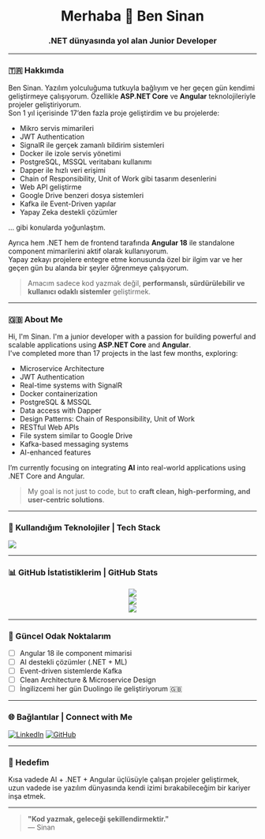 <h1 align="center">Merhaba 👋 Ben Sinan</h1>
<h3 align="center">.NET dünyasında yol alan Junior Developer</h3>

---

### 🇹🇷 Hakkımda

Ben Sinan. Yazılım yolculuğuma tutkuyla bağlıyım ve her geçen gün kendimi geliştirmeye çalışıyorum. Özellikle **ASP.NET Core** ve **Angular** teknolojileriyle projeler geliştiriyorum.  
Son 1 yıl içerisinde 17’den fazla proje geliştirdim ve bu projelerde:

- Mikro servis mimarileri
- JWT Authentication
- SignalR ile gerçek zamanlı bildirim sistemleri
- Docker ile izole servis yönetimi
- PostgreSQL, MSSQL veritabanı kullanımı
- Dapper ile hızlı veri erişimi
- Chain of Responsibility, Unit of Work gibi tasarım desenlerini
- Web API geliştirme
- Google Drive benzeri dosya sistemleri
- Kafka ile Event-Driven yapılar
- Yapay Zeka destekli çözümler

... gibi konularda yoğunlaştım.

Ayrıca hem .NET hem de frontend tarafında **Angular 18** ile standalone component mimarilerini aktif olarak kullanıyorum.  
Yapay zekayı projelere entegre etme konusunda özel bir ilgim var ve her geçen gün bu alanda bir şeyler öğrenmeye çalışıyorum.

> Amacım sadece kod yazmak değil, **performanslı, sürdürülebilir ve kullanıcı odaklı sistemler** geliştirmek.

---

### 🇬🇧 About Me

Hi, I'm Sinan. I'm a junior developer with a passion for building powerful and scalable applications using **ASP.NET Core** and **Angular**.  
I've completed more than 17 projects in the last few months, exploring:

- Microservice Architecture  
- JWT Authentication  
- Real-time systems with SignalR  
- Docker containerization  
- PostgreSQL & MSSQL  
- Data access with Dapper  
- Design Patterns: Chain of Responsibility, Unit of Work  
- RESTful Web APIs  
- File system similar to Google Drive  
- Kafka-based messaging systems  
- AI-enhanced features  

I’m currently focusing on integrating **AI** into real-world applications using .NET Core and Angular.

> My goal is not just to code, but to **craft clean, high-performing, and user-centric solutions**.

---

### 🚀 Kullandığım Teknolojiler | Tech Stack

<p align="left">
  <img src="https://skillicons.dev/icons?i=dotnet,cs,angular,typescript,javascript,html,css,postgresql,mysql,mssql,docker,kafka,github,vscode" />
</p>

---

### 📊 GitHub İstatistiklerim | GitHub Stats

<p align="center">
  <img src="https://github-readme-stats.vercel.app/api?username=SinantosunGithubUsername&show_icons=true&theme=github_dark&locale=tr" />
  <br />
  <img src="https://github-readme-streak-stats.herokuapp.com/?user=SinantosunGithubUsername&theme=github-dark" />
  <br />
  <img src="https://github-readme-stats.vercel.app/api/top-langs/?username=SinantosunGithubUsername&layout=compact&theme=github_dark" />
</p>

---

### 📌 Güncel Odak Noktalarım

- [ ] Angular 18 ile component mimarisi
- [ ] AI destekli çözümler (.NET + ML)
- [ ] Event-driven sistemlerde Kafka
- [ ] Clean Architecture & Microservice Design
- [ ] İngilizcemi her gün Duolingo ile geliştiriyorum 🇬🇧

---

### 🌐 Bağlantılar | Connect with Me

[![LinkedIn](https://img.shields.io/badge/-LinkedIn-0A66C2?style=for-the-badge&logo=linkedin&logoColor=white)](https://www.linkedin.com/in/seninlinkedinadresin)
[![GitHub](https://img.shields.io/badge/-GitHub-181717?style=for-the-badge&logo=github&logoColor=white)](https://github.com/sinanGithubUsername)

---

### 🎯 Hedefim

Kısa vadede AI + .NET + Angular üçlüsüyle çalışan projeler geliştirmek, uzun vadede ise yazılım dünyasında kendi izimi bırakabileceğim bir kariyer inşa etmek.

---

> **"Kod yazmak, geleceği şekillendirmektir."**  
> — Sinan
